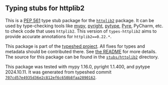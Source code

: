 ## Typing stubs for httplib2

This is a [PEP 561](https://peps.python.org/pep-0561/)
type stub package for the [`httplib2`](https://github.com/httplib2/httplib2) package.
It can be used by type-checking tools like
[mypy](https://github.com/python/mypy/),
[pyright](https://github.com/microsoft/pyright),
[pytype](https://github.com/google/pytype/),
[Pyre](https://pyre-check.org/),
PyCharm, etc. to check code that uses `httplib2`. This version of
`types-httplib2` aims to provide accurate annotations for
`httplib2==0.22.*`.

This package is part of the [typeshed project](https://github.com/python/typeshed).
All fixes for types and metadata should be contributed there.
See [the README](https://github.com/python/typeshed/blob/main/README.md)
for more details. The source for this package can be found in the
[`stubs/httplib2`](https://github.com/python/typeshed/tree/main/stubs/httplib2)
directory.

This package was tested with
mypy 1.16.0,
pyright 1.1.400,
and pytype 2024.10.11.
It was generated from typeshed commit
[`707cd57e4935d36e2c812ef6c650b8faa2890162`](https://github.com/python/typeshed/commit/707cd57e4935d36e2c812ef6c650b8faa2890162).